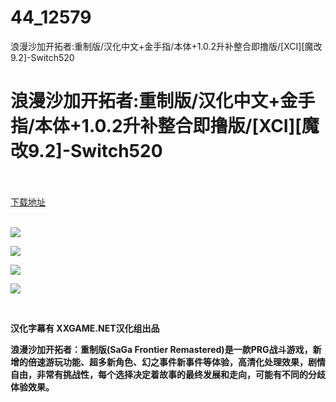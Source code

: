 # 44_12579
浪漫沙加开拓者:重制版/汉化中文+金手指/本体+1.0.2升补整合即撸版/[XCI][魔改9.2]-Switch520
# 浪漫沙加开拓者:重制版/汉化中文+金手指/本体+1.0.2升补整合即撸版/[XCI][魔改9.2]-Switch520
 <br/></br>
[下载地址](https://www.switch520.cc/article/12579 "下载地址")
<br/></br>

<p><strong><img src="https://www.switch520.cc/muke_img/upload_art_editor_20210524-1_f23019ead339a9ba9674b6946af54016.jpg"></strong></p>
<p><strong><img src="https://www.switch520.cc/muke_img/upload_art_editor_20210416-1_ce5e5a770bb2756fe48670c61a5e25e4.jpg"></strong></p>
<p><strong><img src="https://www.switch520.cc/muke_img/upload_art_editor_20210416-1_8f3abc9c3a9de642f3bfa5be7a75e057.jpg"></strong></p>
<p><strong><img src="https://www.switch520.cc/muke_img/upload_art_editor_20210416-1_d05b9e21b35a305a8bab246e5a151dbb.jpg"></strong></p>
<p><strong>&nbsp;</strong></p>
<p><strong>汉化字幕有 XXGAME.NET汉化组出品</strong></p>
<p><strong>浪漫沙加开拓者：重制版(SaGa Frontier Remastered)是一款PRG战斗游戏，新增的倍速游玩功能、超多新角色、幻之事件新事件等体验，高清化处理效果，剧情自由，非常有挑战性，每个选择决定着故事的最终发展和走向，可能有不同的分歧体验效果。</strong></p>
<p>&nbsp;</p>
